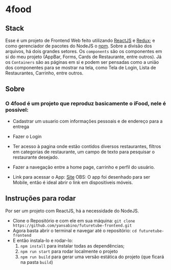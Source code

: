 # 4food

## Stack
Esse é um projeto de Frontend Web feito utilizando [ReactJS](https://reactjs.org/) e [Redux](https://redux.js.org/); e como gerenciador de pacotes do NodeJS o [npm](https://www.npmjs.com/).
Sobre a divisão dos arquivos, há dois grandes setores. Os `components` são os componentes em si do meu projeto (AppBar, Forms, Cards de Restaurante, entre outros). Já os `Containers` são as páginas em si e podem ser pensadas como a união dos componentes para se mostrar na tela, como Tela de Login, Lista de Restaurantes, Carrinho, entre outros.

## Sobre

### O 4food é um projeto que reproduz basicamente o iFood, nele é possivel:
- Cadastrar um usuario com informações pessoais e de endereço para a entrega
- Fazer o Login
- Ter acesso à pagina onde estão contidos diversos restaurantes, filtros em categorias de restaurante, um campo de texto para pesquisar o restaurante desejado.
- Fazer a navegação entre a home page, carrinho e perfil do usuário.

- Link para acessar o App: [Site](http://superficial-memory.surge.sh/)
OBS: O app foi desenhado para ser Mobile, então é ideal abrir o link em dispositiveis móveis.

## Instruções para rodar
Por ser um projeto com ReactJS, há a necessidade do NodeJS. 
- Clone o Repositório e com ele em sua máquina: `git clone https://github.com/yansabino/futuretube-frontend.git`
- Agora basta abrir o terminal e navegar até o repositório: `cd futuretube-frontend`
- E então instala-lo e rodar-lo:
    1. `npm install` para instalar todas as dependências;
    1. `npm run start` para rodar localmente o projeto
    1. `npm run build` para gerar uma versão estática do projeto (que ficará na pasta `build`)
